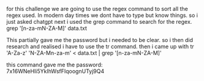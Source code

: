 for this challenge we are going to use the regex command to sort all the regex used.
In modern day times we dont have to type but know things. so i just asked chatgpt
next i used the grep command to search for the regex.
grep '[n-za-mN-ZA-M]' data.txt

This partially gave me the password but i needed to be clear. so i then did research and realised i have to use the tr command.
then i came up with tr 'A-Za-z' 'N-ZA-Mn-za-m' < data.txt | grep '[n-za-mN-ZA-M]'

this command gave me the password: 7x16WNeHIi5YkIhWsfFIqoognUTyj9Q4
